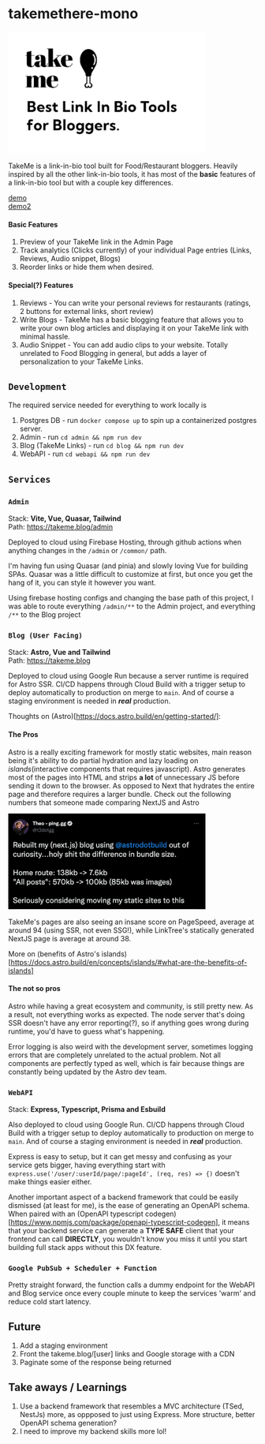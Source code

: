 # takemethere-mono

<a href="https://takeme.blog"><img src="./common/imgs/featured.png" alt="featured" width="400"/></a>

TakeMe is a link-in-bio tool built for Food/Restaurant bloggers. Heavily inspired by all the other link-in-bio tools, it has most of the **basic** features of a link-in-bio tool but with a couple key differences.

[demo](https://takeme.blog/lefan)\
[demo2](https://takeme.blog/evana)

#### Basic Features

1. Preview of your TakeMe link in the Admin Page
2. Track analytics (Clicks currently) of your individual Page entries (Links, Reviews, Audio snippet, Blogs)
3. Reorder links or hide them when desired.

#### Special(?) Features

1. Reviews - You can write your personal reviews for restaurants (ratings, 2 buttons for external links, short review)
2. Write Blogs - TakeMe has a basic blogging feature that allows you to write your own blog articles and displaying it on your TakeMe link with minimal hassle.
3. Audio Snippet - You can add audio clips to your website. Totally unrelated to Food Blogging in general, but adds a layer of personalization to your TakeMe Links.

## `Development`

The required service needed for everything to work locally is

1. Postgres DB - run `docker compose up` to spin up a containerized postgres server.
2. Admin - run `cd admin && npm run dev`
3. Blog (TakeMe Links) - run `cd blog && npm run dev`
4. WebAPI - run `cd webapi && npm run dev`

## `Services`

### `Admin`

Stack: **Vite, Vue, Quasar, Tailwind**\
Path: https://takeme.blog/admin

Deployed to cloud using Firebase Hosting, through github actions when anything changes in the `/admin` or `/common/` path.

I'm having fun using Quasar (and pinia) and slowly loving Vue for building SPAs. Quasar was a little difficult to customize at first, but once you get the hang of it, you can style it however you want.

Using firebase hosting configs and changing the base path of this project, I was able to route everything `/admin/**` to the Admin project, and everything `/**` to the Blog project

### `Blog (User Facing)`

Stack: **Astro, Vue and Tailwind**\
Path: https://takeme.blog

Deployed to cloud using Google Run because a server runtime is required for Astro SSR.
CI/CD happens through Cloud Build with a trigger setup to deploy automatically to production on merge to `main`. And of course a staging environment is needed in **_real_** production.

Thoughts on (Astro)[https://docs.astro.build/en/getting-started/]:

#### **The Pros**

Astro is a really exciting framework for mostly static websites, main reason being it's ability to do partial hydration and lazy loading on _islands_(interactive components that requires javascript). Astro generates most of the pages into HTML and strips **a lot** of unnecessary JS before sending it down to the browser. As opposed to Next that hydrates the entire page and therefore requires a larger bundle. Check out the following numbers that someone made comparing NextJS and Astro

<img src="./common/imgs/nextvastro.png" alt="next vs astro" width="400"/>

TakeMe's pages are also seeing an insane score on PageSpeed, average at around 94 (using SSR, not even SSG!), while LinkTree's statically generated NextJS page is average at around 38.

More on (benefits of Astro's islands)[https://docs.astro.build/en/concepts/islands/#what-are-the-benefits-of-islands]

#### **The not so pros**

Astro while having a great ecosystem and community, is still pretty new. As a result, not everything works as expected. The node server that's doing SSR doesn't have any error reporting(?), so if anything goes wrong during runtime, you'd have to guess what's happening.

Error logging is also weird with the development server, sometimes logging errors that are completely unrelated to the actual problem. Not all components are perfectly typed as well, which is fair because things are constantly being updated by the Astro dev team.

### `WebAPI`

Stack: **Express, Typescript, Prisma and Esbuild**

Also deployed to cloud using Google Run.
CI/CD happens through Cloud Build with a trigger setup to deploy automatically to production on merge to `main`. And of course a staging environment is needed in **_real_** production.

Express is easy to setup, but it can get messy and confusing as your service gets bigger, having everything start with `express.use('/user/:userId/page/:pageId', (req, res) => {)` doesn't make things easier either.

Another important aspect of a backend framework that could be easily dismissed (at least for me), is the ease of generating an OpenAPI schema. When paired with an (OpenAPI typescript codegen)[https://www.npmjs.com/package/openapi-typescript-codegen], it means that your backend service can generate a **TYPE SAFE** client that your frontend can call **DIRECTLY**, you wouldn't know you miss it until you start building full stack apps without this DX feature.

### `Google PubSub + Scheduler + Function`

Pretty straight forward, the function calls a dummy endpoint for the WebAPI and Blog service once every couple minute to keep the services 'warm' and reduce cold start latency.

## Future

1. Add a staging environment
2. Front the takeme.blog/[user] links and Google storage with a CDN
3. Paginate some of the response being returned

## Take aways / Learnings

1. Use a backend framework that resembles a MVC architecture (TSed, NestJs) more, as oppposed to just using Express. More structure, better OpenAPI schema generation?
2. I need to improve my backend skills more lol!
